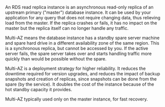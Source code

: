 An RDS read replica instance is an asynchronous read-only replica of an upstream primary ("master") database instance. It can be used by your application for any query that does not require changing data, thus relieving load from the master. If the replica crashes or fails, it has no impact on the master but the replica itself can no longer handle any traffic.

Multi-AZ means the database instance has a standby spare server machine and spare hard drive in a different availability zone of the same region. This is a synchronous replica, but cannot be accessed by you. If the active server fails, the spare server takes over and starts handling traffic more quickly than would be possible without the spare.

Multi-AZ is a deployment strategy for higher reliability. It reduces the downtime required for version upgrades, and reduces the impact of backup snapshots and creation of replicas, since snapshots can be done from the spare (by the service). It doubles the cost of the instance because of the hot standby capacity it provides.

Multi-AZ typically used only on the master instance, for fast recovery.
